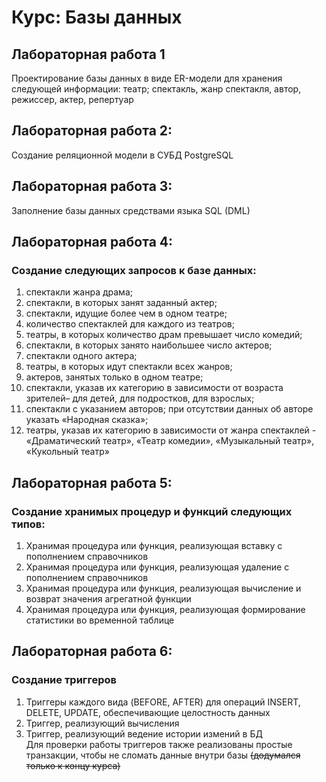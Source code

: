 # Курс: Базы данных

## Лабораторная работа 1
Проектирование базы данных в виде ER-модели для хранения следующей информации: театр; спектакль, жанр спектакля, автор, режиссер, актер, репертуар

## Лабораторная работа 2:
Создание реляционной модели в СУБД PostgreSQL 

## Лабораторная работа 3:
Заполнение базы данных средствами языка SQL (DML)

## Лабораторная работа 4:
### Создание следующих запросов к базе данных:
1. спектакли жанра драма;
2. спектакли, в которых занят заданный актер;
3. спектакли, идущие более чем в одном театре;
4. количество спектаклей для каждого из театров;
5. театры, в которых количество драм превышает число комедий;
6. спектакли, в которых занято наибольшее число актеров;
7. спектакли одного актера;
8. театры, в которых идут спектакли всех жанров;
9. актеров, занятых только в одном театре;
10. спектакли, указав их категорию в зависимости от возраста зрителей– для 
детей, для подростков, для взрослых;
11. спектакли с указанием авторов; при отсутствии данных об авторе указать 
«Народная сказка»;
12. театры, указав их категорию в зависимости от жанра спектаклей -
«Драматический театр», «Театр комедии», «Музыкальный театр», «Кукольный театр»

## Лабораторная работа 5:
### Создание хранимых процедур и функций следующих типов:
1. Хранимая процедура или функция, реализующая вставку с
пополнением справочников
2. Хранимая процедура или функция, реализующая удаление с
пополнением справочников
3. Хранимая процедура или функция, реализующая вычисление и
возврат значения агрегатной функции
4. Хранимая процедура или функция, реализующая формирование
статистики во временной таблице

## Лабораторная работа 6:
### Создание триггеров 
1. Триггеры каждого вида (BEFORE, AFTER) для операций INSERT, DELETE, UPDATE, обеспечивающие целостность данных
2. Триггер, реализующий вычисления
3. Триггер, реализующий ведение истории измений в БД\
Для проверки работы триггеров также реализованы простые транзакции, чтобы не сломать данные внутри базы ~~(додумался только к концу курса)~~
